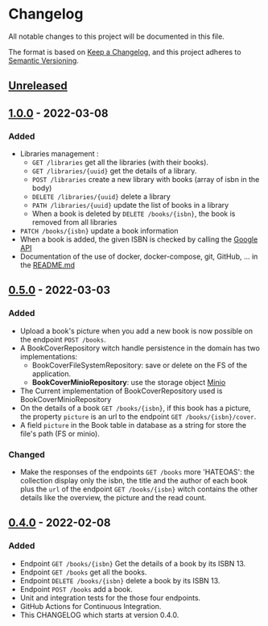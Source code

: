 # Changelog
All notable changes to this project will be documented in this file.

The format is based on [Keep a Changelog](https://keepachangelog.com/en/1.0.0/),
and this project adheres to [Semantic Versioning](https://semver.org/spec/v2.0.0.html).

## [Unreleased]

## [1.0.0] - 2022-03-08
### Added
- Libraries management :
  - `GET /libraries` get all the libraries (with their books).
  - `GET /libraries/{uuid}` get the details of a library.
  - `POST /libraries` create a new library with books (array of isbn in the body)
  - `DELETE /libraries/{uuid}` delete a library
  - `PATH /libraries/{uuid}` update the list of books in a library
  - When a book is deleted by `DELETE /books/{isbn}`, the book is removed from all libraries
- `PATCH /books/{isbn}` update a book information
- When a book is added, the given ISBN is checked by calling the [Google API](https://www.googleapis.com/books/v1/volumes?q=isbn:9782221252055)
- Documentation of the use of docker, docker-compose, git, GitHub, ... in the [README.md](./README.md)

## [0.5.0] - 2022-03-03
### Added
- Upload a book's picture when you add a new book is now possible on the endpoint `POST /books`.
- A BookCoverRepository witch handle persistence in the domain has two implementations:
  - BookCoverFileSystemRepository: save or delete on the FS of the application.
  - **BookCoverMinioRepository**: use the storage object [Minio](https://hub.docker.com/r/minio/minio/)
- The Current implementation of BookCoverRepository used is BookCoverMinioRepository
- On the details of a book `GET /books/{isbn}`, if this book has a picture, the property `picture` is an url to the endpoint `GET /books/{isbn}/cover`.
- A field `picture` in the Book table in database as a string for store the file's path (FS or minio).

### Changed
- Make the responses of the endpoints `GET /books` more 'HATEOAS': the collection display only the isbn, the title 
and the author of each book plus the `url` of the endpoint `GET /books/{isbn}` witch contains the other details like
the overview, the picture and the read count.

## [0.4.0] - 2022-02-08
### Added
- Endpoint `GET /books/{isbn}` Get the details of a book by its ISBN 13.
- Endpoint `GET /books` get all the books.
- Endpoint `DELETE /books/{isbn}` delete a book by its ISBN 13.
- Endpoint `POST /books` add a book.
- Unit and integration tests for the those four endpoints.
- GitHub Actions for Continuous Integration.
- This CHANGELOG which starts at version 0.4.0.

[Unreleased]: https://github.com/NightTheo/shelf/compare/v1.0.0...HEAD
[1.0.0]: https://github.com/NightTheo/shelf/releases/tag/v1.0.0
[0.5.0]: https://github.com/NightTheo/shelf/releases/tag/v0.5.0
[0.4.0]: https://github.com/NightTheo/shelf/releases/tag/v0.4.0